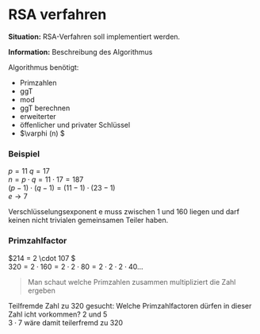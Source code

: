 # RSA verfahren
**Situation:** RSA-Verfahren soll implementiert werden.

**Information:** Beschreibung des Algorithmus

Algorithmus benötigt:
- Primzahlen
- ggT 
- mod
- ggT berechnen 
- erweiterter    
- öffenlicher und privater Schlüssel
- $\varphi (n) $

### Beispiel
$p = 11 ~ q = 17$\
$n = p \cdot q = 11 \cdot 17 = 187$\
$(p - 1) \cdot (q - 1) = (11 - 1) \cdot (23 - 1)$\
$e \rightarrow 7$

Verschlüsselungsexponent e muss zwischen 1 und 160 liegen und darf keinen nicht trivialen gemeinsamen Teiler haben.

### Primzahlfactor 
$214 = 2 \cdot 107 $\
$320 = 2 \cdot 160 = 2 \cdot 2 \cdot 80 = 2 \cdot 2 \cdot 2 \cdot 40...$
> Man schaut welche Primzahlen zusammen multipliziert die Zahl ergeben

Teilfremde Zahl zu 320 gesucht: Welche Primzahlfactoren dürfen in dieser Zahl icht vorkommen? 2 und 5\
$3 \cdot 7$ wäre damit teilerfremd zu 320 
